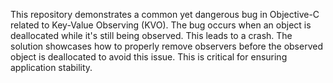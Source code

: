 This repository demonstrates a common yet dangerous bug in Objective-C related to Key-Value Observing (KVO).  The bug occurs when an object is deallocated while it's still being observed. This leads to a crash. The solution showcases how to properly remove observers before the observed object is deallocated to avoid this issue. This is critical for ensuring application stability.